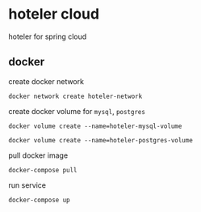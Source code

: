 # hoteler cloud

hoteler for spring cloud

## docker

create docker network

```shell
docker network create hoteler-network 
```

create docker volume for `mysql`, `postgres`

```shell
docker volume create --name=hoteler-mysql-volume

docker volume create --name=hoteler-postgres-volume
```

pull docker image

```shell
docker-compose pull
```

run service

```shell
docker-compose up
```